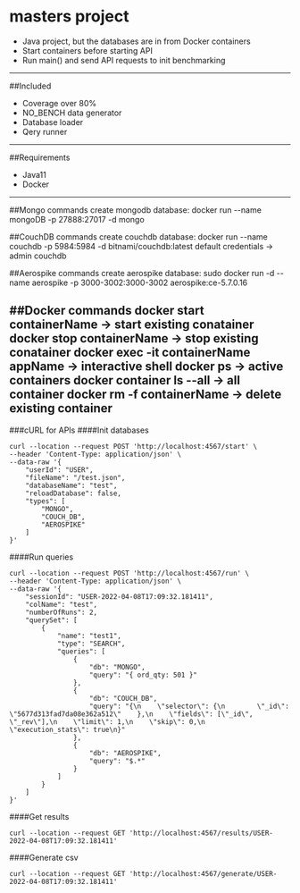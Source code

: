# masters project
- Java project, but the databases are in from Docker containers
- Start containers before starting API
- Run main() and send API requests to init benchmarking
---
##Included
- Coverage over 80%
- NO_BENCH data generator
- Database loader
- Qery runner
---
##Requirements
- Java11
- Docker
---
##Mongo commands
    create mongodb database:
    docker run --name mongoDB -p 27888:27017 -d mongo
                                       
##CouchDB commands
    create couchdb database:
    docker run --name couchdb -p 5984:5984 -d bitnami/couchdb:latest
    default credentials -> admin couchdb

##Aerospike commands
    create aerospike database:
    sudo docker run -d --name aerospike -p 3000-3002:3000-3002 aerospike:ce-5.7.0.16

##Docker commands
    docker start containerName                          -> start existing conatainer
    docker stop containerName                           -> stop existing conatainer
    docker exec -it containerName appName               -> interactive shell
    docker ps                                           -> active containers 
    docker container ls --all                           -> all container
    docker rm -f containerName                          -> delete existing container
---
###cURL for APIs
####Init databases
```
curl --location --request POST 'http://localhost:4567/start' \
--header 'Content-Type: application/json' \
--data-raw '{
    "userId": "USER",
    "fileName": "/test.json",
    "databaseName": "test",
    "reloadDatabase": false,
    "types": [
        "MONGO",
        "COUCH_DB",
        "AEROSPIKE"
    ]
}'
```

####Run queries
```
curl --location --request POST 'http://localhost:4567/run' \
--header 'Content-Type: application/json' \
--data-raw '{
    "sessionId": "USER-2022-04-08T17:09:32.181411",
    "colName": "test",
    "numberOfRuns": 2,
    "querySet": [
        {
            "name": "test1",
            "type": "SEARCH",
            "queries": [
                {
                    "db": "MONGO",
                    "query": "{ ord_qty: 501 }"
                },
                {
                    "db": "COUCH_DB",
                    "query": "{\n    \"selector\": {\n        \"_id\": \"5677d313fad7da08e362a512\"    },\n    \"fields\": [\"_id\", \"_rev\"],\n    \"limit\": 1,\n    \"skip\": 0,\n    \"execution_stats\": true\n}"
                },
                {
                    "db": "AEROSPIKE",
                    "query": "$.*"
                }
            ]
        }
    ]
}'

```
####Get results
```
curl --location --request GET 'http://localhost:4567/results/USER-2022-04-08T17:09:32.181411'
```

####Generate csv
```
curl --location --request GET 'http://localhost:4567/generate/USER-2022-04-08T17:09:32.181411'
```
